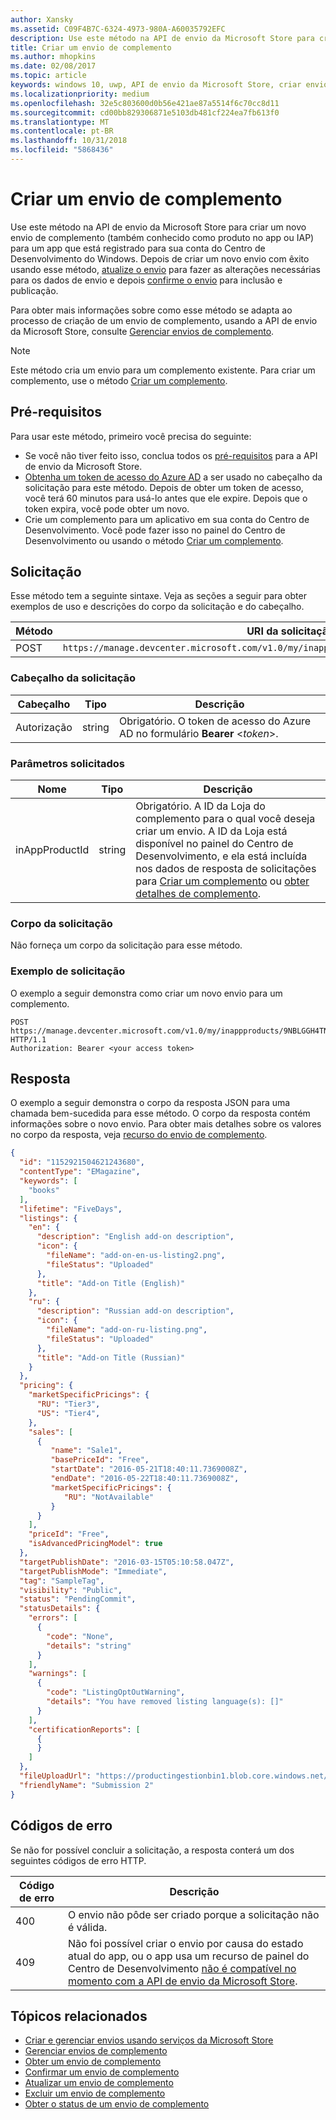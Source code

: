 ```yaml
---
author: Xansky
ms.assetid: C09F4B7C-6324-4973-980A-A60035792EFC
description: Use este método na API de envio da Microsoft Store para criar um novo envio de complemento para um aplicativo que está registrado à sua conta do Centro de Desenvolvimento do Windows.
title: Criar um envio de complemento
ms.author: mhopkins
ms.date: 02/08/2017
ms.topic: article
keywords: windows 10, uwp, API de envio da Microsoft Store, criar envio de complemento, produto no app, IAP
ms.localizationpriority: medium
ms.openlocfilehash: 32e5c803600d0b56e421ae87a5514f6c70cc8d11
ms.sourcegitcommit: cd00bb829306871e5103db481cf224ea7fb613f0
ms.translationtype: MT
ms.contentlocale: pt-BR
ms.lasthandoff: 10/31/2018
ms.locfileid: "5868436"
---
```

# <a name="create-an-add-on-submission"></a>Criar um envio de complemento


Use este método na API de envio da Microsoft Store para criar um novo envio de complemento (também conhecido como produto no app ou IAP) para um app que está registrado para sua conta do Centro de Desenvolvimento do Windows. Depois de criar um novo envio com êxito usando esse método, [atualize o envio](update-an-add-on-submission.md) para fazer as alterações necessárias para os dados de envio e depois [confirme o envio](commit-an-add-on-submission.md) para inclusão e publicação.

Para obter mais informações sobre como esse método se adapta ao processo de criação de um envio de complemento, usando a API de envio da Microsoft Store, consulte [Gerenciar envios de complemento](manage-add-on-submissions.md).

> [!NOTE]
> Este método cria um envio para um complemento existente. Para criar um complemento, use o método [Criar um complemento](create-an-add-on.md).

## <a name="prerequisites"></a>Pré-requisitos

Para usar este método, primeiro você precisa do seguinte:

* Se você não tiver feito isso, conclua todos os [pré-requisitos](create-and-manage-submissions-using-windows-store-services.md#prerequisites) para a API de envio da Microsoft Store.
* [Obtenha um token de acesso do Azure AD](create-and-manage-submissions-using-windows-store-services.md#obtain-an-azure-ad-access-token) a ser usado no cabeçalho da solicitação para este método. Depois de obter um token de acesso, você terá 60 minutos para usá-lo antes que ele expire. Depois que o token expira, você pode obter um novo.
* Crie um complemento para um aplicativo em sua conta do Centro de Desenvolvimento. Você pode fazer isso no painel do Centro de Desenvolvimento ou usando o método [Criar um complemento](create-an-add-on.md).

## <a name="request"></a>Solicitação

Esse método tem a seguinte sintaxe. Veja as seções a seguir para obter exemplos de uso e descrições do corpo da solicitação e do cabeçalho.

| Método | URI da solicitação                                                      |
|--------|------------------------------------------------------------------|
| POST    | ```https://manage.devcenter.microsoft.com/v1.0/my/inappproducts/{inAppProductId}/submissions``` |


### <a name="request-header"></a>Cabeçalho da solicitação

| Cabeçalho        | Tipo   | Descrição                                                                 |
|---------------|--------|-----------------------------------------------------------------------------|
| Autorização | string | Obrigatório. O token de acesso do Azure AD no formulário **Bearer** &lt;*token*&gt;. |


### <a name="request-parameters"></a>Parâmetros solicitados

| Nome        | Tipo   | Descrição                                                                 |
|---------------|--------|-----------------------------------------------------------------------------|
| inAppProductId | string | Obrigatório. A ID da Loja do complemento para o qual você deseja criar um envio. A ID da Loja está disponível no painel do Centro de Desenvolvimento, e ela está incluída nos dados de resposta de solicitações para [Criar um complemento](create-an-add-on.md) ou [obter detalhes de complemento](get-all-add-ons.md).  |


### <a name="request-body"></a>Corpo da solicitação

Não forneça um corpo da solicitação para esse método.

### <a name="request-example"></a>Exemplo de solicitação

O exemplo a seguir demonstra como criar um novo envio para um complemento.

```
POST https://manage.devcenter.microsoft.com/v1.0/my/inappproducts/9NBLGGH4TNMP/submissions HTTP/1.1
Authorization: Bearer <your access token>
```

## <a name="response"></a>Resposta

O exemplo a seguir demonstra o corpo da resposta JSON para uma chamada bem-sucedida para esse método. O corpo da resposta contém informações sobre o novo envio. Para obter mais detalhes sobre os valores no corpo da resposta, veja [recurso do envio de complemento](manage-add-on-submissions.md#add-on-submission-object).

```json
{
  "id": "1152921504621243680",
  "contentType": "EMagazine",
  "keywords": [
    "books"
  ],
  "lifetime": "FiveDays",
  "listings": {
    "en": {
      "description": "English add-on description",
      "icon": {
        "fileName": "add-on-en-us-listing2.png",
        "fileStatus": "Uploaded"
      },
      "title": "Add-on Title (English)"
    },
    "ru": {
      "description": "Russian add-on description",
      "icon": {
        "fileName": "add-on-ru-listing.png",
        "fileStatus": "Uploaded"
      },
      "title": "Add-on Title (Russian)"
    }
  },
  "pricing": {
    "marketSpecificPricings": {
      "RU": "Tier3",
      "US": "Tier4",
    },
    "sales": [
      {
         "name": "Sale1",
         "basePriceId": "Free",
         "startDate": "2016-05-21T18:40:11.7369008Z",
         "endDate": "2016-05-22T18:40:11.7369008Z",
         "marketSpecificPricings": {
            "RU": "NotAvailable"
         }
      }
    ],
    "priceId": "Free",
    "isAdvancedPricingModel": true
  },
  "targetPublishDate": "2016-03-15T05:10:58.047Z",
  "targetPublishMode": "Immediate",
  "tag": "SampleTag",
  "visibility": "Public",
  "status": "PendingCommit",
  "statusDetails": {
    "errors": [
      {
        "code": "None",
        "details": "string"
      }
    ],
    "warnings": [
      {
        "code": "ListingOptOutWarning",
        "details": "You have removed listing language(s): []"
      }
    ],
    "certificationReports": [
      {
      }
    ]
  },
  "fileUploadUrl": "https://productingestionbin1.blob.core.windows.net/ingestion/26920f66-b592-4439-9a9d-fb0f014902ec?sv=2014-02-14&sr=b&sig=usAN0kNFNnYE2tGQBI%2BARQWejX1Guiz7hdFtRhyK%2Bog%3D&se=2016-06-17T20:45:51Z&sp=rwl",
  "friendlyName": "Submission 2"
}
```

## <a name="error-codes"></a>Códigos de erro

Se não for possível concluir a solicitação, a resposta conterá um dos seguintes códigos de erro HTTP.

| Código de erro |  Descrição   |
|--------|------------------|
| 400  | O envio não pôde ser criado porque a solicitação não é válida. |
| 409  | Não foi possível criar o envio por causa do estado atual do app, ou o app usa um recurso de painel do Centro de Desenvolvimento [não é compatível no momento com a API de envio da Microsoft Store](create-and-manage-submissions-using-windows-store-services.md#not_supported). |   


## <a name="related-topics"></a>Tópicos relacionados

* [Criar e gerenciar envios usando serviços da Microsoft Store](create-and-manage-submissions-using-windows-store-services.md)
* [Gerenciar envios de complemento](manage-add-on-submissions.md)
* [Obter um envio de complemento](get-an-add-on-submission.md)
* [Confirmar um envio de complemento](commit-an-add-on-submission.md)
* [Atualizar um envio de complemento](update-an-add-on-submission.md)
* [Excluir um envio de complemento](delete-an-add-on-submission.md)
* [Obter o status de um envio de complemento](get-status-for-an-add-on-submission.md)
